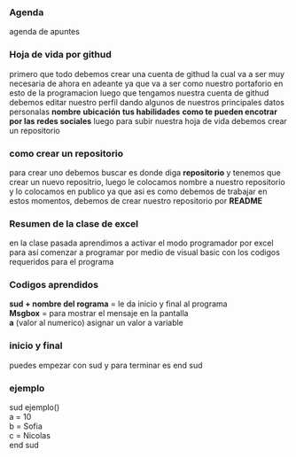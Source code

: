 ### Agenda
agenda de apuntes
### Hoja de vida por githud
primero que todo debemos crear una cuenta de githud la cual va a ser muy necesaria de ahora en adeante ya que va a ser como nuestro portaforio en esto de la programacion 
luego que tengamos nuestra cuenta de githud debemos editar nuestro perfil dando algunos de nuestros principales datos personalas 
**nombre** **ubicación** **tus habilidades** **como te pueden encotrar por las redes sociales** 
luego para subir nuestra hoja de vida debemos crear un repositorio
### como crear un repositorio 
para crear uno debemos buscar es donde diga **repositorio** y tenemos que crear un nuevo repositrio, luego le colocamos nombre a nuestro repositorio y lo colocamos en publico ya que asi es como debemos de trabajar en estos momentos, debemos de crear nuestro repositorio por **README**  
### Resumen de la clase de excel
en la clase pasada aprendimos a activar el modo programador por excel para así comenzar a programar por medio de visual basic con los codigos requeridos para el programa
### Codigos aprendidos
**sud + nombre del rograma** = le da inicio y final al programa  
**Msgbox** = para mostrar el mensaje en la pantalla  
**a** (valor al numerico) asignar un valor a variable
### inicio y final
puedes empezar con sud y para terminar es end sud
### ejemplo
sud ejemplo()  
a = 10  
b = Sofia  
c = Nicolas  
end sud  

